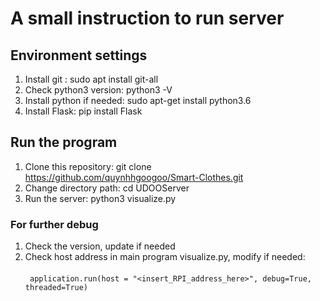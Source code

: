 # A small instruction to run server
## Environment settings
1. Install git : sudo apt install git-all
2. Check python3 version: python3 -V
3. Install python if needed: sudo apt-get install python3.6
4. Install Flask: pip install Flask

## Run the program
1. Clone this repository: git clone https://github.com/quynhhgoogoo/Smart-Clothes.git
2. Change directory path: cd UDOOServer
3. Run the server: python3 visualize.py

### For further debug
1. Check the version, update if needed
2. Check host address in main program visualize.py, modify if needed:<br>  
    ```  application.run(host = "<insert_RPI_address_here>", debug=True, threaded=True) ```
